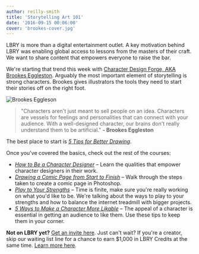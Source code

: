 ```yaml
---
author: reilly-smith
title: 'Storytelling Art 101'
date: '2016-09-15 00:06:00'
cover: 'brookes-cover.jpg'
---
```


LBRY is more than a digital entertainment outlet. A key motivation behind LBRY was enabling global access to lessons from the masters of their craft. We want to share content that empowers everyone to raise the bar.

We're starting that trend this week with [Character Design Forge, AKA Brookes Eggleston](http://brookeseggleston.com). Arguably the most important element of storytelling is strong characters. Brookes gives illustrators the tools they need to start their stories off on the right foot.

![Brookes Eggleson](/img/news/brookeseggleston.png)

> "Characters aren't just meant to sell people on an idea. Characters are vessels for feelings and personalities that can connect with your audience. With a well-designed character, our brains don't really understand them to be artificial." **- Brookes Eggleston**

The best place to start is [*5 Tips for Better Drawing*](https://open.lbry.com/drawbetter).

Once you've covered the basics, check out the rest of the courses:

- [*How to Be a Character Designer*](https://open.lbry.com/characterdesigner) – Learn the qualities that empower character designers in their work.
- [*Drawing a Comic Page from Start to Finish*](https://open.lbry.com/drawingcomics) – Walk through the steps taken to create a comic page in Photoshop.
- [*Play to Your Strengths*](https://open.lbry.com/playtoyourstrengths) – Time is finite, make sure you're really working on what you'd like to be. We're talking about the ways to play to your strengths and how to balance the internet treadmill with bigger projects.
- [*5 Ways to Make a Character More Likable*](https://open.lbry.com/likeablecharacters) – The appeal of a character is essential in getting an audience to like them. Use these tips to keep them in your corner.

**Not on LBRY yet?** [Get an invite here](/get). Just can't wait? If you're a creator, skip our waiting list line for a chance to earn $1,000 in LBRY Credits at the same time. [Learn more here](/publish).
